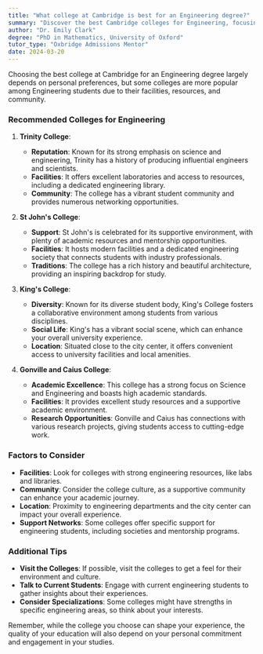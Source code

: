 ```yaml
---
title: "What college at Cambridge is best for an Engineering degree?"
summary: "Discover the best Cambridge colleges for Engineering, focusing on facilities, community, and support to enhance your academic journey."
author: "Dr. Emily Clark"
degree: "PhD in Mathematics, University of Oxford"
tutor_type: "Oxbridge Admissions Mentor"
date: 2024-03-20
---
```


Choosing the best college at Cambridge for an Engineering degree largely depends on personal preferences, but some colleges are more popular among Engineering students due to their facilities, resources, and community.

### Recommended Colleges for Engineering

1. **Trinity College**: 
   - **Reputation**: Known for its strong emphasis on science and engineering, Trinity has a history of producing influential engineers and scientists.
   - **Facilities**: It offers excellent laboratories and access to resources, including a dedicated engineering library.
   - **Community**: The college has a vibrant student community and provides numerous networking opportunities.

2. **St John's College**:
   - **Support**: St John's is celebrated for its supportive environment, with plenty of academic resources and mentorship opportunities.
   - **Facilities**: It hosts modern facilities and a dedicated engineering society that connects students with industry professionals.
   - **Traditions**: The college has a rich history and beautiful architecture, providing an inspiring backdrop for study.

3. **King's College**:
   - **Diversity**: Known for its diverse student body, King's College fosters a collaborative environment among students from various disciplines.
   - **Social Life**: King's has a vibrant social scene, which can enhance your overall university experience.
   - **Location**: Situated close to the city center, it offers convenient access to university facilities and local amenities.

4. **Gonville and Caius College**:
   - **Academic Excellence**: This college has a strong focus on Science and Engineering and boasts high academic standards.
   - **Facilities**: It provides excellent study resources and a supportive academic environment.
   - **Research Opportunities**: Gonville and Caius has connections with various research projects, giving students access to cutting-edge work.

### Factors to Consider

- **Facilities**: Look for colleges with strong engineering resources, like labs and libraries.
- **Community**: Consider the college culture, as a supportive community can enhance your academic journey.
- **Location**: Proximity to engineering departments and the city center can impact your overall experience.
- **Support Networks**: Some colleges offer specific support for engineering students, including societies and mentorship programs.

### Additional Tips

- **Visit the Colleges**: If possible, visit the colleges to get a feel for their environment and culture.
- **Talk to Current Students**: Engage with current engineering students to gather insights about their experiences.
- **Consider Specializations**: Some colleges might have strengths in specific engineering areas, so think about your interests.

Remember, while the college you choose can shape your experience, the quality of your education will also depend on your personal commitment and engagement in your studies.
    